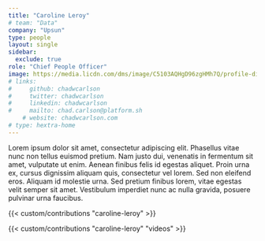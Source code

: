 ```yaml
---
title: "Caroline Leroy"
# team: "Data"
company: "Upsun"
type: people
layout: single
sidebar:
  exclude: true
role: "Chief People Officer"
image: https://media.licdn.com/dms/image/C5103AQHgD96zgHMh7Q/profile-displayphoto-shrink_800_800/0/1516269651710?e=1727913600&v=beta&t=jCyBV4kPUx5d_Kho4CmwoDTx2ii1V7bj727vvoomdMk
# links:
#     github: chadwcarlson
#     twitter: chadwcarlson
#     linkedin: chadwcarlson
#     mailto: chad.carlson@platform.sh
    # website: chadwcarlson.com
# type: hextra-home
---
```


Lorem ipsum dolor sit amet, consectetur adipiscing elit. Phasellus vitae nunc non tellus euismod pretium. Nam justo dui, venenatis in fermentum sit amet, vulputate ut enim. Aenean finibus felis id egestas aliquet. Proin urna ex, cursus dignissim aliquam quis, consectetur vel lorem. Sed non eleifend eros. Aliquam id molestie urna. Sed pretium finibus lorem, vitae egestas velit semper sit amet. Vestibulum imperdiet nunc ac nulla gravida, posuere pulvinar urna faucibus. 

<!-- excludeSearch -->
{{< custom/contributions "caroline-leroy" >}}

{{< custom/contributions "caroline-leroy" "videos" >}}
<!-- /excludeSearch -->
